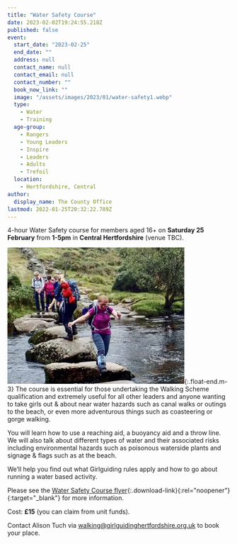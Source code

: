 ```yaml
---
title: "Water Safety Course"
date: 2023-02-02T19:24:55.218Z
published: false
event:
  start_date: "2023-02-25"
  end_date: ""
  address: null
  contact_name: null
  contact_email: null
  contact_number: ""
  book_now_link: ""
  image: "/assets/images/2023/01/water-safety1.webp"
  type:
    - Water
    - Training
  age-group:
    - Rangers
    - Young Leaders
    - Inspire
    - Leaders
    - Adults
    - Trefoil
  location:
    - Hertfordshire, Central
author:
  display_name: The County Office
lastmod: 2022-01-25T20:32:22.789Z
---
```

4-hour Water Safety course for members aged 16+ on **Saturday 25 February** from **1-5pm** in **Central Hertfordshire** (venue TBC).

![Walkers navigate stepping stones across a river](/assets/images/2023/01/stepping-stones.webp){:.float-end.m-3}
The course is essential for those undertaking the Walking Scheme qualification and extremely useful for all other leaders and anyone wanting to take girls out & about near water hazards such as canal walks or outings to the beach, or even more adventurous things such as coasteering or gorge walking.  

You will learn how to use a reaching aid, a buoyancy aid and a throw line. We will also talk about different types of water and their associated risks including environmental hazards such as poisonous waterside plants and signage & flags such as at the beach.  

We’ll help you find out what Girlguiding rules apply and how to go about running a water based activity.  

Please see the [Water Safety Course flyer](/assets/docs/2023/water-safety-25-feb-2023-flyer.pdf){:.download-link}{:rel="noopener"}{:target="_blank"} for more information.

Cost: **£15** (you can claim from unit funds).

Contact Alison Tuch via <walking@girlguidinghertfordshire.org.uk> to book your place.
